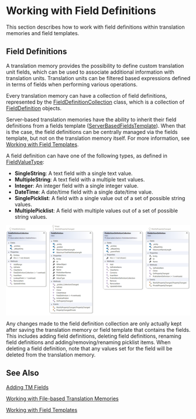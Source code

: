 Working with Field Definitions
=====
This section describes how to work with field definitions within translation memories and field templates.

Field Definitions
-----
A translation memory provides the possibility to define custom translation unit fields, which can be used to associate additional information with translation units. Translation units can be filtered based expressions defined in terms of fields when performing various operations.

Every translation memory can have a collection of field definitions, represented by the [FieldDefinitionCollection](../../api/translationmemory/Sdl.LanguagePlatform.TranslationMemoryApi.FieldDefinitionCollection.yml) class, which is a collection of [FieldDefinition](../../api/translationmemory/Sdl.LanguagePlatform.TranslationMemoryApi.FieldDefinition.yml) objects.

Server-based translation memories have the ability to inherit their field definitions from a fields template ([ServerBasedFieldsTemplate](../../api/translationmemory/Sdl.LanguagePlatform.TranslationMemoryApi.ServerBasedFieldsTemplate.yml)). When that is the case, the field definitions can be centrally managed via the fields template, but not on the translation memory itself. For more information, see [Working with Field Templates](working_with_field_templates.md).

A field definition can have one of the following types, as defined in [FieldValueType](../../api/translationmemory/Sdl.LanguagePlatform.TranslationMemory.FieldValueType.yml):

* **SingleString**: A text field with a single text value.
* **MultipleString**: A text field with a multiple text values.
* **Integer**: An integer field with a single integer value.
* **DateTime**: A date/time field with a single date/time value.
* **SinglePicklist**: A field with a single value out of a set of possible string values.
* **MultiplePicklist**: A field with multiple values out of a set of possible string values.

<img style="display:block; " src="images/Cd-FieldDefinitions.png"/>

Any changes made to the field definition collection are only actually kept after saving the translation memory or field template that contains the fields. This includes adding field definitions, deleting field definitions, renaming field definitions and adding/removing/renaming picklist items. When deleting a field definition, note that any values set for the field will be deleted from the translation memory.

See Also
---------
[Adding TM Fields](adding_tm_fields.md)

[Working with File-based Translation Memories](working_with_file_based_translation_memories.md)

[Working with Field Templates](working_with_field_templates.md)
